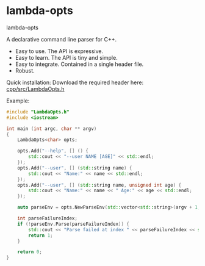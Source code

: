 # lambda-opts
lambda-opts


A declarative command line parser for C++.

* Easy to use. The API is expressive.
* Easy to learn. The API is tiny and simple.
* Easy to integrate. Contained in a single header file.
* Robust.


Quick installation: Download the required header here: [cpp/src/LambdaOpts.h](cpp/src/LambdaOpts.h)


Example:
```cpp
#include "LambdaOpts.h"
#include <iostream>

int main (int argc, char ** argv)
{
	LambdaOpts<char> opts;

	opts.Add("--help", [] () {
		std::cout << "--user NAME [AGE]" << std::endl;
	});
	opts.Add("--user", [] (std::string name) {
		std::cout << "Name:" << name << std::endl;
	});
	opts.Add("--user", [] (std::string name, unsigned int age) {
		std::cout << "Name:" << name << " Age:" << age << std::endl;
	});

	auto parseEnv = opts.NewParseEnv(std::vector<std::string>(argv + 1, argv + argc));

	int parseFailureIndex;
	if (!parseEnv.Parse(parseFailureIndex)) {
		std::cout << "Parse failed at index " << parseFailureIndex << std::endl;
		return 1;
	}

	return 0;
}
```


